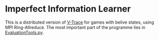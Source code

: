 # Imperfect Information Learner

This is a distributed version of [V-Trace](https://arxiv.org/abs/1802.01561) for games with belive states, using MPI Ring-Allreduce. The most important part of the programme lies in [EvaluationTools.py](./EvaluationTool.py).

